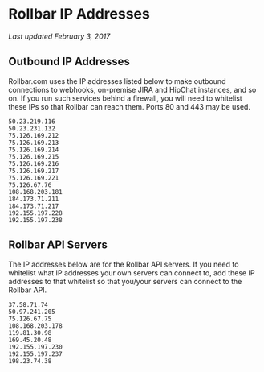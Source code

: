 # Rollbar IP Addresses

_Last updated February 3, 2017_

## Outbound IP Addresses 

Rollbar.com uses the IP addresses listed below to make outbound connections to webhooks, on-premise JIRA and HipChat instances, and so on. If you run such services behind a firewall, you will need to whitelist these IPs so that Rollbar can reach them. Ports 80 and 443 may be used.

```
50.23.219.116
50.23.231.132
75.126.169.212
75.126.169.213
75.126.169.214
75.126.169.215
75.126.169.216
75.126.169.217
75.126.169.221
75.126.67.76
108.168.203.181
184.173.71.211
184.173.71.217
192.155.197.228
192.155.197.238
```

## Rollbar API Servers

The IP addresses below are for the Rollbar API servers. If you need to whitelist what IP addresses your own servers can connect to, add these IP addresses to that whitelist so that you/your servers can connect to the Rollbar API.

```
37.58.71.74
50.97.241.205
75.126.67.75
108.168.203.178
119.81.30.98
169.45.20.48
192.155.197.230
192.155.197.237
198.23.74.38
```
